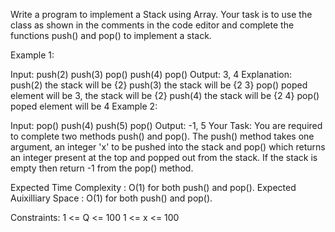 Write a program to implement a Stack using Array. Your task is to use the class as shown in the comments in the code editor and complete the functions push() and pop() to implement a stack. 

Example 1:

Input: 
push(2)
push(3)
pop()
push(4) 
pop()
Output: 3, 4
Explanation: 
push(2)    the stack will be {2}
push(3)    the stack will be {2 3}
pop()      poped element will be 3,
           the stack will be {2}
push(4)    the stack will be {2 4}
pop()      poped element will be 4
Example 2:

Input: 
pop()
push(4)
push(5)
pop()
Output: -1, 5
Your Task:
You are required to complete two methods push() and pop(). The push() method takes one argument, an integer 'x' to be pushed into the stack and pop() which returns an integer present at the top and popped out from the stack. If the stack is empty then return -1 from the pop() method.

Expected Time Complexity : O(1) for both push() and pop().
Expected Auixilliary Space : O(1) for both push() and pop().

Constraints:
1 <= Q <= 100
1 <= x <= 100
